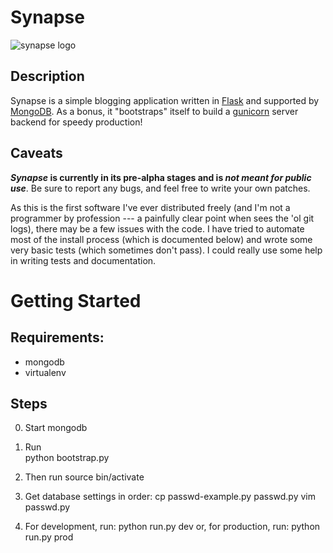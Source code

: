 # Synapse

![synapse logo](./synapse/raw/master/synapse.png)

## Description 
Synapse is a simple blogging application written in
[Flask](http://flask.pocoo.com/) and supported by
[MongoDB](http://www.mongodb.org/). As a bonus, it "bootstraps" itself to build
a [gunicorn](http://gunicorn.org/) server backend for speedy production!

## Caveats

***Synapse* is currently in its pre-alpha stages and is *not meant for public
use***. Be sure to report any bugs, and feel free to write your own patches.

As this is the first software I've ever distributed freely (and I'm not a
programmer by profession --- a painfully clear point when sees the 'ol git logs), there may be a few issues with the code. I have tried
to automate most of the install process (which is documented below) and wrote
some very basic tests (which sometimes don't pass). I could really use some help
in writing tests and documentation.

# Getting Started

## Requirements:
* mongodb
* virtualenv

## Steps
0. Start mongodb

1. Run  
        python bootstrap.py

2. Then run
        source bin/activate

3. Get database settings in order:
        cp passwd-example.py passwd.py
        vim passwd.py

4. For development, run:
        python run.py dev 
    or, for production, run:
        python run.py prod

